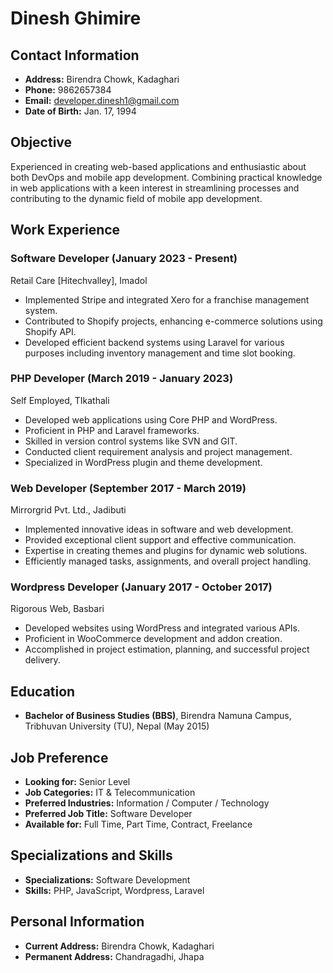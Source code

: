 # Dinesh Ghimire

## Contact Information
- **Address:** Birendra Chowk, Kadaghari
- **Phone:** 9862657384
- **Email:** developer.dinesh1@gmail.com
- **Date of Birth:** Jan. 17, 1994

## Objective
Experienced in creating web-based applications and enthusiastic about both DevOps and mobile app development. Combining practical knowledge in web applications with a keen interest in streamlining processes and contributing to the dynamic field of mobile app development.

## Work Experience

### Software Developer (January 2023 - Present)
Retail Care [Hitechvalley], Imadol
- Implemented Stripe and integrated Xero for a franchise management system.
- Contributed to Shopify projects, enhancing e-commerce solutions using Shopify API.
- Developed efficient backend systems using Laravel for various purposes including inventory management and time slot booking.

### PHP Developer (March 2019 - January 2023)
Self Employed, TIkathali
- Developed web applications using Core PHP and WordPress.
- Proficient in PHP and Laravel frameworks.
- Skilled in version control systems like SVN and GIT.
- Conducted client requirement analysis and project management.
- Specialized in WordPress plugin and theme development.

### Web Developer (September 2017 - March 2019)
Mirrorgrid Pvt. Ltd., Jadibuti
- Implemented innovative ideas in software and web development.
- Provided exceptional client support and effective communication.
- Expertise in creating themes and plugins for dynamic web solutions.
- Efficiently managed tasks, assignments, and overall project handling.

### Wordpress Developer (January 2017 - October 2017)
Rigorous Web, Basbari
- Developed websites using WordPress and integrated various APIs.
- Proficient in WooCommerce development and addon creation.
- Accomplished in project estimation, planning, and successful project delivery.

## Education
- **Bachelor of Business Studies (BBS)**, Birendra Namuna Campus, Tribhuvan University (TU), Nepal (May 2015)

## Job Preference
- **Looking for:** Senior Level
- **Job Categories:** IT & Telecommunication
- **Preferred Industries:** Information / Computer / Technology
- **Preferred Job Title:** Software Developer
- **Available for:** Full Time, Part Time, Contract, Freelance

## Specializations and Skills
- **Specializations:** Software Development
- **Skills:** PHP, JavaScript, Wordpress, Laravel

## Personal Information
- **Current Address:** Birendra Chowk, Kadaghari
- **Permanent Address:** Chandragadhi, Jhapa
